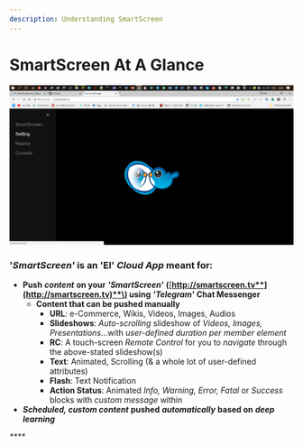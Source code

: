 ```yaml
---
description: Understanding SmartScreen
---
```


# SmartScreen At A Glance

![](../.gitbook/assets/ss1.png)

### '_SmartScreen'_ is an 'EI' _Cloud App_ meant for:

* **Push** _**content**_ **on your** _**'SmartScreen'**_ **\(**[**http://smartscreen.tv**](http://smartscreen.tv)**\) using** _**'Telegram'**_ **Chat Messenger** 
  * **Content that can be pushed manually**
    * **URL**: e-Commerce, Wikis, Videos, Images, Audios
    * **Slideshows**: _Auto-scrolling_ slideshow of _Videos, Images, Presentations_...with _user-defined duration per member element_
    * **RC**: A touch-screen _Remote Control_ for you to _navigate_ through the above-stated slideshow\(s\)
    * **Text**: Animated, Scrolling \(& a whole lot of user-defined attributes\) 
    * **Flash**: Text Notification
    * **Action Status**: Animated _Info, Warning, Error, Fatal_ or _Success_ blocks with _custom message_ within  
* _**Scheduled, custom content**_ **pushed** _**automatically**_ **based on** _**deep learning**_

_\*\*\*\*_

